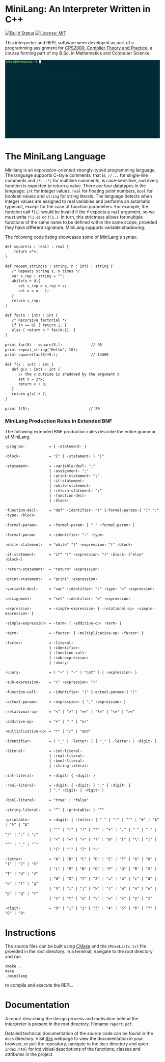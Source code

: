 # MiniLang: An Interpreter Written in C++
[![Build Status](https://travis-ci.org/drmenguin/minilang-interpreter.svg?branch=master)](https://travis-ci.org/drmenguin/minilang-interpreter)
[![License: MIT](https://img.shields.io/badge/License-MIT-blue.svg)](https://opensource.org/licenses/MIT)

This interpreter and REPL software were developed as part of a programming assignment for [CPS2000: Compiler Theory and Practice](https://www.um.edu.mt/courses/studyunit/CPS2000), a course forming part of my B.Sc. in Mathematics and Computer Science.

![Use of MiniLang REPL](images/repl.gif) 

# The MiniLang Language

Minilang is an expression-oriented strongly-typed programming language. The language supports C-style comments, that is, `//...` for single-line comments and `/*...*/` for multiline comments, is case-sensitive, and every function is expected to return a value. There are four datatypes in the language: `int` for integer values, `real` for floating point numbers, `bool` for boolean values and `string` for string literals. The language detects when integer values are assigned to real variables and performs an automatic typecast, except for the case of function parameters. For example, the function call `f(1)` would be invalid if the `f` expects a `real` argument, so we must write `f(1.0)` or `f(1.)`.  In turn, this strictness allows for multiple functions of the same name to be defined within the same scope, provided they have different signature. MiniLang supports variable shadowing.
    
The following code listing showcases some of MiniLang's syntax. 

    def square(x : real) : real {
        return x*x;
    }

    def repeat_string(s : string, n : int) : string {
       /* Repeats string s, n times */
       var s_rep : string = "";
       while(n > 0){
          set s_rep = s_rep + s;
          set n = n - 1;
       }
       return s_rep;
    }
    
    def fac(n : int) : int {
       /* Recursive factorial */
       if (n == 0) { return 1; }
       else { return n * fac(n-1); }
    }
       
    print fac(5) - square(5.);             // 95
    print repeat_string("Hello", 10);  
    print square(fac(5)+0.);               // 14400

    def f(x : int) : int {
       def g(x : int) : int {
          // the x outside is shadowed by the argument x
          set x = 2*x;
          return x + 3;
       }
       return g(x) + 7;
    }

    print f(5);                           // 20



### MiniLang Production Rules in Extended BNF
The following extended BNF production rules describe the entire grammar of MiniLang.

    ‹program›           = { ‹statement› } 

    ‹block›             = "{" { ‹statement› } "}"

    ‹statement›         = ‹variable-decl› ";"
                        | ‹assignment› ";"
                        | ‹print-statement› ";"
                        | ‹if-statement›
                        | ‹while-statement›
                        | ‹return-statement› ";"
                        | ‹function-decl›
                        | ‹block›

    ‹function-decl›     = "def" ‹identifier› "(" [‹formal-params›] ")" ":" ‹type› ‹block›

    ‹formal-params›     = ‹formal-param› { "," ‹formal-param› }

    ‹formal-param›      = ‹identifier› ":" ‹type›

    ‹while-statement›   = "while" "(" ‹expression› ")" ‹block›

    ‹if-statement›      = "if" "(" ‹expression› ")" ‹block› ["else" ‹block›]

    ‹return-statement›  = "return" ‹expression›

    ‹print-statement›   = "print" ‹expression›

    ‹variable-decl›     = "var" ‹identifier› ":" ‹type› "=" ‹expression›

    ‹assignment›        = "set" ‹identifier› "=" ‹expression›

    ‹expression›        = ‹simple-expression› { ‹relational-op› ‹simple-expression› }

    ‹simple-expression› = ‹term› { ‹additive-op› ‹term› }

    ‹term›              = ‹factor› { ‹multiplicative-op› ‹factor› }

    ‹factor›            = ‹literal›
                        | ‹identifier›
                        | ‹function-call›
                        | ‹sub-expression›
                        | ‹unary›
                        
    ‹unary›             = ( "+" | "-" | "not" ) { ‹expression› }

    ‹sub-expression›    = "(" ‹expression› ")"

    ‹function-call›     = ‹identifier› "(" [‹actual-params›] ")"

    ‹actual-params›     = ‹expression› { "," ‹expression› }

    ‹relational-op›     = "<" | ">" | "==" | "!=" | "<=" | ">="

    ‹additive-op›       = "+" | "-" | "or"

    ‹multiplicative-op› = "*" | "/" | "and"

    ‹identifier›        = ( "_" | ‹letter› ) { "_" | ‹letter› | ‹digit› }

    ‹literal›           = ‹int-literal›
                        | ‹real-literal›
                        | ‹bool-literal›
                        | ‹string-literal›

    ‹int-literal›       = ‹digit› { ‹digit› }

    ‹real-literal›      = ‹digit› { ‹digit› } "." { ‹digit› }
                        | "." ‹digit› { ‹digit› }

    ‹bool-literal›      = "true" | "false"

    ‹string-literal›    = "“" { ‹printable› } "”"

    ‹printable›         = ‹digit› | ‹letter› | " " | "!" | """ | "#" | "$" | "%" | "&" 
                        | "'" | "(" | ")" | "*" | "+" | "," | "-" | "." | "/" | ":" | ";" 
                        | "<" | "=" | ">" | "?" | "@" | "[" | "\" | "]" | "^" | "_" | "`" 
                        | "{" | "|" | "}" | "~"

    ‹letter›            = "A" | "B" | "C" | "D" | "E" | "F" | "G" | "H" | "I" | "J" | "K" 
                        | "L" | "M" | "N" | "O" | "P" | "Q" | "R" | "S" | "T" | "U" | "V" 
                        | "W" | "X" | "Y" | "Z" | "a" | "b" | "c" | "d" | "e" | "f" | "g" 
                        | "h" | "i" | "j" | "k" | "l" | "m" | "n" | "o" | "p" | "q" | "r" 
                        | "s" | "t" | "u" | "v" | "w" | "x" | "y" | "z" 

    ‹digit›             = "0" | "1" | "2" | "3" | "4" | "5" | "6" | "7" | "8" | "9"

# Instructions
The source files can be built using [CMake](https://cmake.org/download/) and the `CMakeLists.txt` file provided in the root directory. In a terminal, navigate to the root directory and run

    cmake .
    make
    ./minilang

to compile and execute the REPL.

# Documentation
A report describing the design process and motivation behind the interpreter is present in the root directory, filename `report.pdf`.

Detailed technical documentation of the source code can be found in the `docs` directory. Visit [this](https://cdn.rawgit.com/drmenguin/minilang-interpreter/master/docs/html/index.html) webpage to view the documentation in your browser, or pull the repository, navigate to the `docs` directory and open `index.html` for individual descriptions of the functions, classes and attributes in the project.